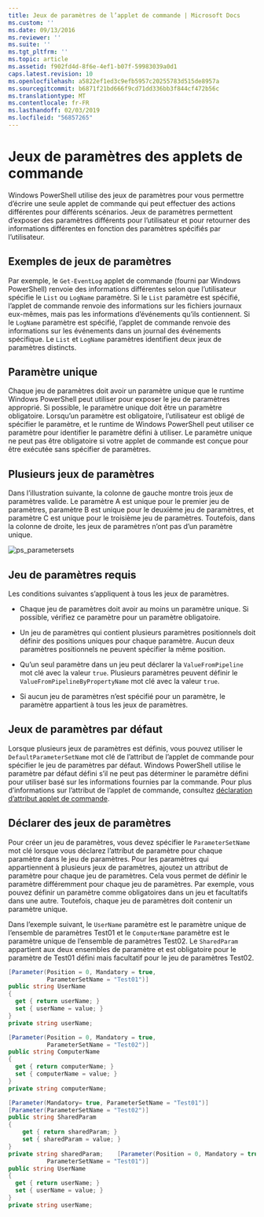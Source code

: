 ```yaml
---
title: Jeux de paramètres de l’applet de commande | Microsoft Docs
ms.custom: ''
ms.date: 09/13/2016
ms.reviewer: ''
ms.suite: ''
ms.tgt_pltfrm: ''
ms.topic: article
ms.assetid: f902fd4d-8f6e-4ef1-b07f-59983039a0d1
caps.latest.revision: 10
ms.openlocfilehash: a5822ef1ed3c9efb5957c20255783d515de8957a
ms.sourcegitcommit: b6871f21bd666f9cd71dd336bb3f844cf472b56c
ms.translationtype: MT
ms.contentlocale: fr-FR
ms.lasthandoff: 02/03/2019
ms.locfileid: "56857265"
---
```

# <a name="cmdlet-parameter-sets"></a>Jeux de paramètres des applets de commande

Windows PowerShell utilise des jeux de paramètres pour vous permettre d’écrire une seule applet de commande qui peut effectuer des actions différentes pour différents scénarios. Jeux de paramètres permettent d’exposer des paramètres différents pour l’utilisateur et pour retourner des informations différentes en fonction des paramètres spécifiés par l’utilisateur.

## <a name="examples-of-parameter-sets"></a>Exemples de jeux de paramètres

Par exemple, le `Get-EventLog` applet de commande (fourni par Windows PowerShell) renvoie des informations différentes selon que l’utilisateur spécifie le `List` ou `LogName` paramètre. Si le `List` paramètre est spécifié, l’applet de commande renvoie des informations sur les fichiers journaux eux-mêmes, mais pas les informations d’événements qu’ils contiennent. Si le `LogName` paramètre est spécifié, l’applet de commande renvoie des informations sur les événements dans un journal des événements spécifique. Le `List` et `LogName` paramètres identifient deux jeux de paramètres distincts.

## <a name="unique-parameter"></a>Paramètre unique

Chaque jeu de paramètres doit avoir un paramètre unique que le runtime Windows PowerShell peut utiliser pour exposer le jeu de paramètres approprié. Si possible, le paramètre unique doit être un paramètre obligatoire. Lorsqu’un paramètre est obligatoire, l’utilisateur est obligé de spécifier le paramètre, et le runtime de Windows PowerShell peut utiliser ce paramètre pour identifier le paramètre défini à utiliser. Le paramètre unique ne peut pas être obligatoire si votre applet de commande est conçue pour être exécutée sans spécifier de paramètres.

## <a name="multiple-parameter-sets"></a>Plusieurs jeux de paramètres

Dans l’illustration suivante, la colonne de gauche montre trois jeux de paramètres valide. Le paramètre A est unique pour le premier jeu de paramètres, paramètre B est unique pour le deuxième jeu de paramètres, et paramètre C est unique pour le troisième jeu de paramètres. Toutefois, dans la colonne de droite, les jeux de paramètres n’ont pas d’un paramètre unique.

![ps_parametersets](../media/ps-parametersets.gif)

## <a name="parameter-set-requirements"></a>Jeu de paramètres requis

Les conditions suivantes s’appliquent à tous les jeux de paramètres.

- Chaque jeu de paramètres doit avoir au moins un paramètre unique. Si possible, vérifiez ce paramètre pour un paramètre obligatoire.

- Un jeu de paramètres qui contient plusieurs paramètres positionnels doit définir des positions uniques pour chaque paramètre. Aucun deux paramètres positionnels ne peuvent spécifier la même position.

- Qu’un seul paramètre dans un jeu peut déclarer la `ValueFromPipeline` mot clé avec la valeur `true`. Plusieurs paramètres peuvent définir le `ValueFromPipelineByPropertyName` mot clé avec la valeur `true`.

- Si aucun jeu de paramètres n’est spécifié pour un paramètre, le paramètre appartient à tous les jeux de paramètres.

## <a name="default-parameter-sets"></a>Jeux de paramètres par défaut

Lorsque plusieurs jeux de paramètres est définis, vous pouvez utiliser le `DefaultParameterSetName` mot clé de l’attribut de l’applet de commande pour spécifier le jeu de paramètres par défaut. Windows PowerShell utilise le paramètre par défaut défini s’il ne peut pas déterminer le paramètre défini pour utiliser basé sur les informations fournies par la commande. Pour plus d’informations sur l’attribut de l’applet de commande, consultez [déclaration d’attribut applet de commande](./cmdlet-attribute-declaration.md).

## <a name="declaring-parameter-sets"></a>Déclarer des jeux de paramètres

Pour créer un jeu de paramètres, vous devez spécifier le `ParameterSetName` mot clé lorsque vous déclarez l’attribut de paramètre pour chaque paramètre dans le jeu de paramètres. Pour les paramètres qui appartiennent à plusieurs jeux de paramètres, ajoutez un attribut de paramètre pour chaque jeu de paramètres. Cela vous permet de définir le paramètre différemment pour chaque jeu de paramètres. Par exemple, vous pouvez définir un paramètre comme obligatoires dans un jeu et facultatifs dans une autre. Toutefois, chaque jeu de paramètres doit contenir un paramètre unique.

Dans l’exemple suivant, le `UserName` paramètre est le paramètre unique de l’ensemble de paramètres Test01 et le `ComputerName` paramètre est le paramètre unique de l’ensemble de paramètres Test02. Le `SharedParam` appartient aux deux ensembles de paramètre et est obligatoire pour le paramètre de Test01 défini mais facultatif pour le jeu de paramètres Test02.

```csharp
[Parameter(Position = 0, Mandatory = true,
           ParameterSetName = "Test01")]
public string UserName
{
  get { return userName; }
  set { userName = value; }
}
private string userName;

[Parameter(Position = 0, Mandatory = true,
           ParameterSetName = "Test02")]
public string ComputerName
{
  get { return computerName; }
  set { computerName = value; }
}
private string computerName;

[Parameter(Mandatory= true, ParameterSetName = "Test01")]
[Parameter(ParameterSetName = "Test02")]
public string SharedParam
{
    get { return sharedParam; }
    set { sharedParam = value; }
}
private string sharedParam;    [Parameter(Position = 0, Mandatory = true,
           ParameterSetName = "Test01")]
public string UserName
{
  get { return userName; }
  set { userName = value; }
}
private string userName;
```